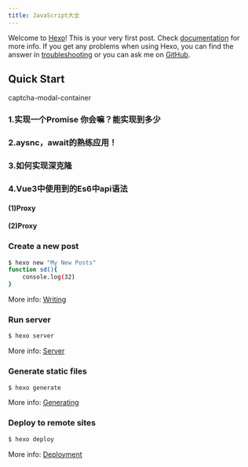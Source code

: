 ```yaml
---
title: JavaScript大全
---
```


Welcome to [Hexo](https://hexo.io/)! This is your very first post. Check [documentation](https://hexo.io/docs/) for more info. If you get any problems when using Hexo, you can find the answer in [troubleshooting](https://hexo.io/docs/troubleshooting.html) or you can ask me on [GitHub](https://github.com/hexojs/hexo/issues).

## Quick Start
captcha-modal-container
### 1.实现一个Promise 你会嘛？能实现到多少
### 2.aysnc，await的熟练应用！
### 3.如何实现深克隆
### 4.Vue3中使用到的Es6中api语法
#### (1)Proxy
#### (2)Proxy



### Create a new post

```bash
$ hexo new "My New Posts"
function sd(){
    console.log(32)
}
```

More info: [Writing](https://hexo.io/docs/writing.html)

### Run server

```bash
$ hexo server
```

More info: [Server](https://hexo.io/docs/server.html)

### Generate static files

```bash
$ hexo generate
```

More info: [Generating](https://hexo.io/docs/generating.html)

### Deploy to remote sites

```bash
$ hexo deploy
```

More info: [Deployment](https://hexo.io/docs/one-command-deployment.html)
